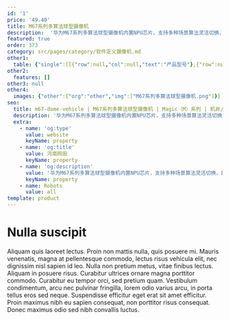 ```yaml
---
id: '1'
price: '49.40'
title: M67系列多算法球型摄像机
description:  '华为M67系列多算法球型摄像机内置NPU芯片，支持多种场景算法灵活切换，同一场景不同类型目标的解析能力可按需加载，适用于城市复杂场景的智能业务。摄像机支持交通参数采集、违法停车、车辆交通违法行为检测抓拍，适用于城市道路的智能化业务部署。'
featured: true
order: 373
category: src/pages/category/软件定义摄像机.md
other1: 
  table: {"single":[[{"row":null,"col":null,"text":"产品型号"},{"row":null,"col":null,"text":"M6721-E-Z31"},{"row":null,"col":null,"text":"M6741-E-Z37"}],[{"row":null,"col":null,"text":"图像传感器"},{"row":null,"col":null,"text":"1/1.8\" 200万像素逐行扫描CMOS"},{"row":null,"col":null,"text":"1/1.8\" 400万像素逐行扫描CMOS"}],[{"row":null,"col":null,"text":"最大分辨率"},{"row":null,"col":null,"text":"1920×1080"},{"row":null,"col":null,"text":"2560×1440"}],[{"row":null,"col":null,"text":"低照度"},{"row":null,"col":"2","text":"支持"}],[{"row":null,"col":null,"text":"镜头焦距"},{"row":null,"col":null,"text":"6-186mm"},{"row":null,"col":null,"text":"5.6-208mm"}],[{"row":null,"col":null,"text":"光学变焦倍率"},{"row":null,"col":null,"text":"31"},{"row":null,"col":null,"text":"37"}],[{"row":null,"col":null,"text":"水平旋转范围"},{"row":null,"col":"2","text":"0°～360°"}],[{"row":null,"col":null,"text":"垂直旋转范围"},{"row":null,"col":"2","text":"-20°～90°"}],[{"row":null,"col":null,"text":"补光方式"},{"row":null,"col":"2","text":"红外200米"}],[{"row":null,"col":null,"text":"宽动态"},{"row":null,"col":"2","text":"支持"}],[{"row":null,"col":null,"text":"智能分析"},{"row":null,"col":"2","text":"支持"}],[{"row":null,"col":null,"text":"电源"},{"row":null,"col":"2","text":"AC24V"}]]}
other2:
  features: []
other3: null
other4:
  images: {"other":{"org":"other","img":["M67系列多算法球型摄像机.png"]}}
seo:
  title: m67-dome-vehicle | M67系列多算法球型摄像机 | Magic（M）系列 | 机非人全结构化摄像机 | 软件定义摄像机 | 机器视觉
  description: '华为M67系列多算法球型摄像机内置NPU芯片，支持多种场景算法灵活切换，同一场景不同类型目标的解析能力可按需加载，适用于城市复杂场景的智能业务。摄像机支持交通参数采集、违法停车、车辆交通违法行为检测抓拍，适用于城市道路的智能化业务部署。'
  extra:
    - name: 'og:type'
      value: website
      keyName: property
    - name: 'og:title'
      value: 河南网田
      keyName: property
    - name: 'og:description'
      value: '华为M67系列多算法球型摄像机内置NPU芯片，支持多种场景算法灵活切换，同一场景不同类型目标的解析能力可按需加载，适用于城市复杂场景的智能业务。摄像机支持交通参数采集、违法停车、车辆交通违法行为检测抓拍，适用于城市道路的智能化业务部署。'
      keyName: property
    - name: Robots
      value: all
template: product
---
```


# Nulla suscipit

Aliquam quis laoreet lectus. Proin non mattis nulla, quis posuere mi. Mauris venenatis, magna at pellentesque commodo, lectus risus vehicula elit, nec dignissim nisl sapien id leo. Nulla non pretium metus, vitae finibus lectus. Aliquam in posuere risus. Curabitur ultrices ornare magna porttitor commodo. Curabitur eu tempor orci, sed pretium quam. Vestibulum condimentum, arcu nec pulvinar fringilla, lorem odio varius arcu, in porta tellus eros sed neque. Suspendisse efficitur eget erat sit amet efficitur. Proin maximus nibh eu sapien consequat, non porttitor risus consequat. Donec maximus odio sed nibh convallis luctus.